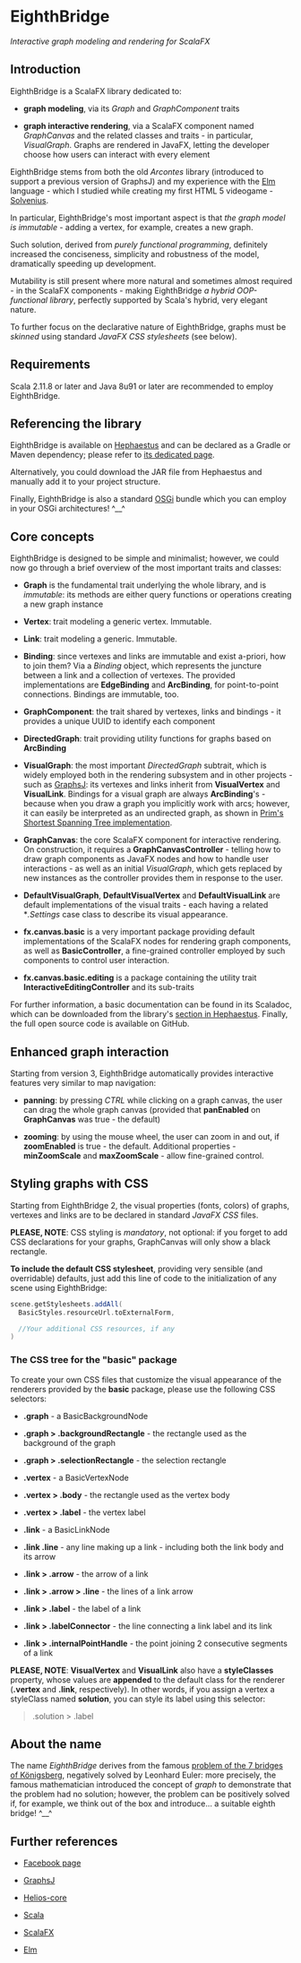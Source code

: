 # EighthBridge

*Interactive graph modeling and rendering for ScalaFX*


## Introduction


EighthBridge is a ScalaFX library dedicated to:

* **graph modeling**, via its *Graph* and *GraphComponent* traits

* **graph interactive rendering**, via a ScalaFX component named *GraphCanvas* and the related classes and traits - in particular, *VisualGraph*. Graphs are rendered in JavaFX, letting the developer choose how users can interact with every element


EighthBridge stems from both the old *Arcontes* library (introduced to support a previous version of GraphsJ) and my experience with the [Elm](http://elm-lang.org/) language - which I studied while creating my first HTML 5 videogame - [Solvenius](http://gianlucacosta.info/solvenius/).

In particular, EighthBridge's most important aspect is that *the graph model is immutable* - adding a vertex, for example, creates a new graph.

Such solution, derived from *purely functional programming*, definitely increased the conciseness, simplicity and robustness of the model, dramatically speeding up development.

Mutability is still present where more natural and sometimes almost required - in the ScalaFX components - making EighthBridge *a hybrid OOP-functional library*, perfectly supported by Scala's hybrid, very elegant nature.

To further focus on the declarative nature of EighthBridge, graphs must be *skinned* using standard *JavaFX CSS stylesheets* (see below).


## Requirements

Scala 2.11.8 or later and Java 8u91 or later are recommended to employ EighthBridge.


## Referencing the library

EighthBridge is available on [Hephaestus](https://bintray.com/giancosta86/Hephaestus) and can be declared as a Gradle or Maven dependency; please refer to [its dedicated page](https://bintray.com/giancosta86/Hephaestus/EighthBridge).

Alternatively, you could download the JAR file from Hephaestus and manually add it to your project structure.

Finally, EighthBridge is also a standard [OSGi](http://www.slideshare.net/giancosta86/introduction-to-osgi-56290394) bundle which you can employ in your OSGi architectures! ^\_\_^


## Core concepts

EighthBridge is designed to be simple and minimalist; however, we could now go through a brief overview of the most important traits and classes:

* **Graph** is the fundamental trait underlying the whole library, and is *immutable*: its methods are either query functions or operations creating a new graph instance

* **Vertex**: trait modeling a generic vertex. Immutable.

* **Link**: trait modeling a generic. Immutable.

* **Binding**: since vertexes and links are immutable and exist a-priori, how to join them? Via a *Binding* object, which represents the juncture between a link and a collection of vertexes. The provided implementations are **EdgeBinding** and **ArcBinding**, for point-to-point connections. Bindings are immutable, too.

* **GraphComponent**: the trait shared by vertexes, links and bindings - it provides a unique UUID to identify each component

* **DirectedGraph**: trait providing utility functions for graphs based on **ArcBinding**

* **VisualGraph**: the most important *DirectedGraph* subtrait, which is widely employed both in the rendering subsystem and in other projects - such as [GraphsJ](https://github.com/giancosta86/GraphsJ): its vertexes and links inherit from **VisualVertex** and **VisualLink**. Bindings for a visual graph are always **ArcBinding**'s - because when you draw a graph you implicitly work with arcs; however, it can easily be interpreted as an undirected graph, as shown in [Prim's Shortest Spanning Tree implementation](https://github.com/giancosta86/GraphsJ-scenarios).

* **GraphCanvas**: the core ScalaFX component for interactive rendering. On construction, it requires a **GraphCanvasController** - telling how to draw graph components as JavaFX nodes and how to handle user interactions - as well as an initial *VisualGraph*, which gets replaced by new instances as the controller provides them in response to the user.

* **DefaultVisualGraph**, **DefaultVisualVertex** and **DefaultVisualLink** are default implementations of the visual traits - each having a related **.*Settings** case class to describe its visual appearance.

* **fx.canvas.basic** is a very important package providing default implementations of the ScalaFX nodes for rendering graph components, as well as **BasicController**, a fine-grained controller employed by such components to control user interaction.

* **fx.canvas.basic.editing** is a package containing the utility trait **InteractiveEditingController** and its sub-traits

For further information, a basic documentation can be found in its Scaladoc, which can be downloaded from the library's [section in Hephaestus](https://bintray.com/giancosta86/Hephaestus/EighthBridge). Finally, the full open source code is available on GitHub.


## Enhanced graph interaction

Starting from version 3, EighthBridge automatically provides interactive features very similar to map navigation:

* **panning**: by pressing *CTRL* while clicking on a graph canvas, the user can drag the whole graph canvas (provided that **panEnabled** on **GraphCanvas** was true - the default)

* **zooming**: by using the mouse wheel, the user can zoom in and out, if **zoomEnabled** is true - the default. Additional properties - **minZoomScale** and **maxZoomScale** - allow fine-grained control.



## Styling graphs with CSS

Starting from EighthBridge 2, the visual properties (fonts, colors) of graphs, vertexes and links are to be declared in standard *JavaFX CSS* files.

**PLEASE, NOTE**: CSS styling is *mandatory*, not optional: if you forget to add CSS declarations for your graphs, GraphCanvas will only show a black rectangle.

**To include the default CSS stylesheet**, providing very sensible (and overridable) defaults, just add this line of code to the initialization of any scene using EighthBridge:

```scala
scene.getStylesheets.addAll(
  BasicStyles.resourceUrl.toExternalForm,

  //Your additional CSS resources, if any
)
```

### The CSS tree for the "basic" package

To create your own CSS files that customize the visual appearance of the renderers provided by the **basic** package, please use the following CSS selectors:

* **.graph** - a BasicBackgroundNode

* **.graph > .backgroundRectangle** - the rectangle used as the background of the graph

* **.graph > .selectionRectangle** - the selection rectangle

* **.vertex** - a BasicVertexNode

* **.vertex > .body** - the rectangle used as the vertex body

* **.vertex > .label** - the vertex label

* **.link** - a BasicLinkNode

* **.link .line** - any line making up a link - including both the link body and its arrow

* **.link > .arrow** - the arrow of a link

* **.link > .arrow > .line** - the lines of a link arrow

* **.link > .label** - the label of a link

* **.link > .labelConnector** - the line connecting a link label and its link

* **.link > .internalPointHandle** - the point joining 2 consecutive segments of a link


**PLEASE, NOTE**: **VisualVertex** and **VisualLink** also have a **styleClasses** property, whose values are **appended** to the default class for the renderer (**.vertex** and **.link**, respectively). In other words, if you assign a vertex a styleClass named **solution**, you can style its label using this selector:

> .solution > .label


## About the name

The name *EighthBridge* derives from the famous [problem of the 7 bridges of Königsberg](https://en.wikipedia.org/wiki/Seven_Bridges_of_K%C3%B6nigsberg), negatively solved by Leonhard Euler: more precisely, the famous mathematician introduced the concept of *graph* to demonstrate that the problem had no solution; however, the problem can be positively solved if, for example, we think out of the box and introduce... a suitable eighth bridge! ^\_\_^


## Further references

* [Facebook page](https://www.facebook.com/EighthBridge-190637781313301)

* [GraphsJ](https://github.com/giancosta86/GraphsJ)

* [Helios-core](https://github.com/giancosta86/Helios-core)

* [Scala](http://scala-lang.org/)

* [ScalaFX](http://scalafx.org/)

* [Elm](http://elm-lang.org/)
